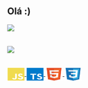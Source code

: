 ## Olá :)
 <div>
  <a href="https://github.com/MarioLeandro">
  <img height="180em" src="https://github-readme-stats.vercel.app/api?username=MarioLeandro&show_icons=true&theme=dracula&include_all_commits=true&count_private=true&locale=pt-BR"/>
  <p><br><p\>
  <img height="180em" src="https://github-readme-stats.vercel.app/api/top-langs/?username=MarioLeandro&layout=compact&langs_count=7&theme=dracula&locale=pt-BR"/>
</div>
<div style="display: inline_block"><br>
  <img align="center" alt="Mario-Js" height="30" width="40" src="https://raw.githubusercontent.com/devicons/devicon/master/icons/javascript/javascript-plain.svg">
  <img align="center" alt="Mario-Ts" height="30" width="40" src="https://raw.githubusercontent.com/devicons/devicon/master/icons/typescript/typescript-plain.svg">
  <img align="center" alt="Mario-HTML" height="30" width="40" src="https://raw.githubusercontent.com/devicons/devicon/master/icons/html5/html5-original.svg">
  <img align="center" alt="Mario-CSS" height="30" width="40" src="https://raw.githubusercontent.com/devicons/devicon/master/icons/css3/css3-original.svg">  
</div>
  
  
